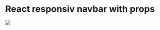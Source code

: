 
<h1>React responsiv navbar with props</h1>



  <img src="https://media.giphy.com/media/PmN6BuVy5VIUzA8zJ0/giphy.gif" />

